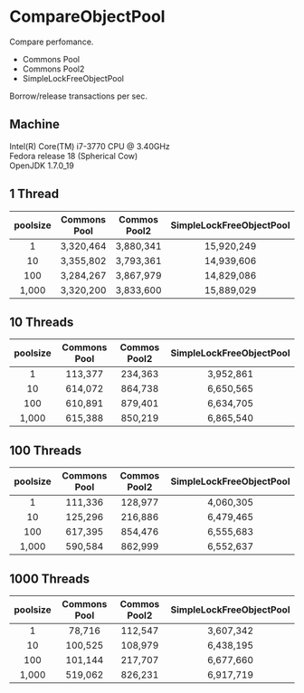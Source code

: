 CompareObjectPool
=================

Compare perfomance.

- Commons Pool
- Commons Pool2
- SimpleLockFreeObjectPool

Borrow/release transactions per sec.

## Machine
Intel(R) Core(TM) i7-3770 CPU @ 3.40GHz  
Fedora release 18 (Spherical Cow)  
OpenJDK 1.7.0_19  


## 1 Thread

| poolsize 	| Commons Pool 	| Commos Pool2 	| SimpleLockFreeObjectPool 	|
|:--------:	|:------------:	|:------------:	|:------------------------:	|
|        1 	|    3,320,464 	|    3,880,341 	|               15,920,249 	|
|       10 	|    3,355,802 	|    3,793,361 	|               14,939,606 	|
|      100 	|    3,284,267 	|    3,867,979 	|               14,829,086 	|
|    1,000 	|    3,320,200 	|    3,833,600 	|               15,889,029 	|


## 10 Threads

| poolsize | Commons Pool | Commos Pool2 | SimpleLockFreeObjectPool |
|:--------:|:------------:|:------------:|:------------------------:|
|        1 |      113,377 |      234,363 |                3,952,861 |
|       10 |      614,072 |      864,738 |                6,650,565 |
|      100 |      610,891 |      879,401 |                6,634,705 |
|    1,000 |      615,388 |      850,219 |                6,865,540 |

## 100 Threads

| poolsize | Commons Pool | Commos Pool2 | SimpleLockFreeObjectPool |
|:--------:|:------------:|:------------:|:------------------------:|
|        1 |      111,336 |      128,977 |                4,060,305 |
|       10 |      125,296 |      216,886 |                6,479,465 |
|      100 |      617,395 |      854,476 |                6,555,683 |
|    1,000 |      590,584 |      862,999 |                6,552,637 |

## 1000 Threads

| poolsize | Commons Pool | Commos Pool2 | SimpleLockFreeObjectPool |
|:--------:|:------------:|:------------:|:------------------------:|
|        1 |       78,716 |      112,547 |                3,607,342 |
|       10 |      100,525 |      108,979 |                6,438,195 |
|      100 |      101,144 |      217,707 |                6,677,660 |
|    1,000 |      519,062 |      826,231 |                6,917,719 |
